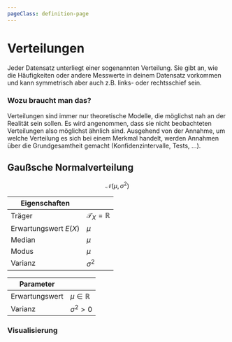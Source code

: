 ```yaml
---
pageClass: definition-page
---
```


# Verteilungen

Jeder Datensatz unterliegt einer sogenannten Verteilung. Sie gibt an, wie die Häufigkeiten oder andere Messwerte in deinem Datensatz vorkommen und kann symmetrisch aber auch z.B. links- oder rechtsschief sein.

### Wozu braucht man das?

Verteilungen sind immer nur theoretische Modelle, die möglichst nah an der Realität sein sollen. Es wird angenommen, dass sie nicht beobachteten Verteilungen also möglichst ähnlich sind. Ausgehend von der Annahme, um welche Verteilung es sich bei einem Merkmal handelt, werden Annahmen über die Grundgesamtheit gemacht (Konfidenzintervalle, Tests, …).

## Gaußsche Normalverteilung

$$
    \mathcal{N}(\mu, \sigma^2)
$$

| Eigenschaften         | |
|-------------          |-|
| Träger                | $\mathcal{T}_X = \mathbb{R}$  |
| Erwartungswert $E(X)$ | $\mu$                         |
| Median                | $\mu$                         |
| Modus                 | $\mu$                         |
| Varianz               | $\sigma^2$                    |


| Parameter             | |
| ---------             |-|
| Erwartungswert        | $\mu \in \mathbb{R}$      |
| Varianz               | $\sigma^2 > 0$            |

### Visualisierung

<illustration-normal-distribution />